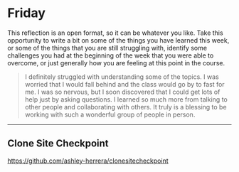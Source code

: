 # Friday
This reflection is an open format, so it can be whatever you like. Take this opportunity to write a bit on some of the things you have learned this week, or some of the things that you are still struggling with, identify some challenges you had at the beginning of the week that you were able to overcome, or just generally how you are feeling at this point in the course.
>I definitely struggled with understanding some of the topics. I was worried that I would fall behind and the class would go by to fast for me. I was so nervous, but I soon discovered that I could get lots of help just by asking questions. I learned so much more from talking to other people and collaborating with others. It truly is a blessing to be working with such a wonderful group of people in person.

---
## Clone Site Checkpoint
https://github.com/ashley-herrera/clonesitecheckpoint